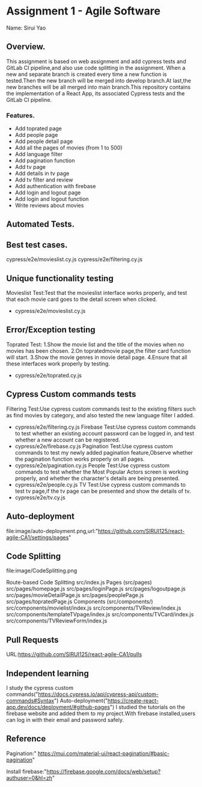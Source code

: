 # Assignment 1 - Agile Software

Name: Sirui Yao

## Overview.

This assignment is based on web assignment and add cypress tests and GitLab CI pipeline,and also use code splitting in the assignment.
When a new and separate branch is created every time a new function is tested.Then the new branch will be merged into develop branch.At last,the new branches will be all merged into main branch.This repository contains the implementation of a React App, its associated Cypress tests and the GitLab CI pipeline.

### Features.
+ Add toprated page
+ Add people page 
+ Add people detail page
+ Add all the pages of movies (from 1 to 500)
+ Add language filter 
+ Add pagination function
+ Add tv page
+ Add details in tv page
+ Add tv filter and review
+ Add authentication with firebase
+ Add login and logout page
+ Add login and logout function
+ Write reviews about movies

## Automated Tests.

##  Best test cases.
cypress/e2e/movieslist.cy.js
cypress/e2e/filtering.cy.js
## Unique functionality testing 
Movieslist Test:Test that the movieslist interface works properly, and test that each movie card goes to the detail screen when clicked.
+ cypress/e2e/movieslist.cy.js
## Error/Exception testing 
Toprated Test:
1.Show the movie list and the title of the movies when no movies has been chosen.
2.On topratedmovie page,the filter card function will start.
3.Show the movie genres in movie detail page.
4.Ensure that all these interfaces work properly by testing.
+ cypress/e2e/toprated.cy.js

## Cypress Custom commands tests
Filtering Test:Use cypress custom commands test to the existing filters such as find movies by category, and also tested the new language filter I added.
+ cypress/e2e/filtering.cy.js
Firebase Test:Use cypress custom commands to test whether an existing account password can be logged in, and test whether a new account can be registered.
+ cypress/e2e/firebase.cy.js
Pagination Test:Use cypress custom commands to test my newly added pagination feature,Observe whether the pagination function works properly on all pages.
+ cypress/e2e/pagination.cy.js
People Test:Use cypress custom commands to test whether the Most Popular Actors screen is working properly, and whether the character's details are being presented.
+ cypress/e2e/people.cy.js
TV Test:Use cypress custom commands to test tv page,if the tv page can be presented and show the details of tv.
+ cypress/e2e/tv.cy.js
## Auto-deployment
file:image/auto-deployment.png,url:"https://github.com/SIRUI125/react-agile-CA1/settings/pages"
## Code Splitting
file:image/CodeSplitting.png

Route-based Code Splitting
src/index.js
Pages (src/pages)
src/pages/homepage.js
src/pages/loginPage.js
src/pages/logoutpage.js
src/pages/movieDetailPage.js
src/pages/peoplePage.js
src/pages/topratedPage.js
Components (src/components/)
src/components/movielist/index.js
src/components/TVReview/index.js
src/components/templateTVpage/index.js
src/components/TVCard/index.js
src/components/TVReviewForm/index.js
## Pull Requests
URL:https://github.com/SIRUI125/react-agile-CA1/pulls
## Independent learning
I study the cypress custom commands("https://docs.cypress.io/api/cypress-api/custom-commands#Syntax")
Auto-deployment("https://create-react-app.dev/docs/deployment/#github-pages")
I studied the tutorials on the firebase website and added them to my project.With firebase installed,users can log in with their email and password safely.
## Reference
Pagination:" https://mui.com/material-ui/react-pagination/#basic-pagination"

Install firebase:"https://firebase.google.com/docs/web/setup?authuser=0&hl=zh"

